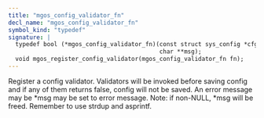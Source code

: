 ```yaml
---
title: "mgos_config_validator_fn"
decl_name: "mgos_config_validator_fn"
symbol_kind: "typedef"
signature: |
  typedef bool (*mgos_config_validator_fn)(const struct sys_config *cfg,
                                           char **msg);
  void mgos_register_config_validator(mgos_config_validator_fn fn);
---
```


Register a config validator.
Validators will be invoked before saving config and if any of them
returns false, config will not be saved.
An error message may be *msg may be set to error message.
Note: if non-NULL, *msg will be freed. Remember to use strdup and asprintf. 

